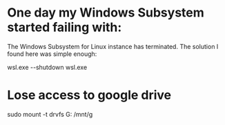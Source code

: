 # One day my Windows Subsystem started failing with:

The Windows Subsystem for Linux instance has terminated.
The solution I found here was simple enough:

wsl.exe --shutdown
wsl.exe


# Lose access to google drive

sudo mount -t drvfs G: /mnt/g